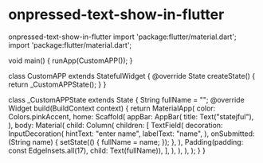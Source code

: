 # onpressed-text-show-in-flutter
onpressed-text-show-in-flutter
import 'package:flutter/material.dart';
import 'package:flutter/material.dart';

void main() {
  runApp(CustomAPP());
}

class CustomAPP extends StatefulWidget {
  @override
  State<CustomAPP> createState() {
    return _CustomAPPState();
  }
}

class _CustomAPPState extends State<CustomAPP> {
  String fullName = "";
  @override
  Widget build(BuildContext context) {
    return MaterialApp(
      color: Colors.pinkAccent,
      home: Scaffold(
        appBar: AppBar(
          title: Text("statejful"),
        ),
        body: Material(
          child: Column(
            children: [
              TextField(
                decoration: InputDecoration(
                  hintText: "enter name",
                  labelText: "name",
                ),
                onSubmitted: (String name) {
                  setState(() {
                    fullName = name;
                  });
                },
              ),
              Padding(padding: const EdgeInsets.all(17), child: Text(fullName)),
            ],
          ),
        ),
      ),
    );
  }
}

